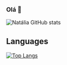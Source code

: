 ### Olá 👋
![Natália GitHub stats](https://github-readme-stats.vercel.app/api?username=httpnatalia&show_icons=true&theme=dracula)
## Languages
[![Top Langs](https://github-readme-stats.vercel.app/api/top-langs/?username=httpnatalia&layout=compact)](https://github.com/httpnatalia/github-readme-stats)
